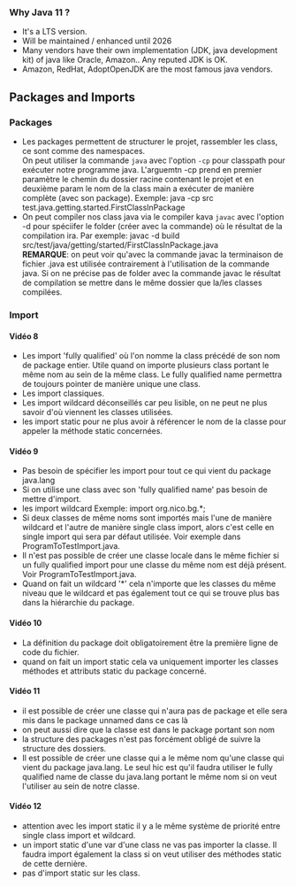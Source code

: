### Why Java 11 ?

- It's a LTS version.
- Will be maintained / enhanced until 2026
- Many vendors have their own implementation (JDK, java development kit) of java like Oracle, Amazon.. Any reputed JDK is OK.
- Amazon, RedHat, AdoptOpenJDK are the most famous java vendors.

## Packages and Imports
### Packages
- Les packages permettent de structurer le projet, rassembler les class, ce sont comme des namespaces.  
On peut utiliser la commande `java` avec l'option `-cp` pour classpath pour exécuter notre programme java.
L'arguemtn -cp prend en premier paramètre le chemin du dossier racine contenant le projet et en deuxième param le nom de la class
main a exécuter de manière complète (avec son package). Exemple: java -cp src test.java.getting.started.FirstClassInPackage
- On peut compiler nos class java via le compiler kava `javac` avec l'option -d pour spéciifer le folder (créer avec la commande)
où le résultat de la compilation ira. Par exemple: javac -d build src/test/java/getting/started/FirstClassInPackage.java  
**REMARQUE**: on peut voir qu'avec la commande javac la terminaison de fichier .java est utilisée contrairement à l'utilisation de la commande java.
Si on ne précise pas de folder avec la commande javac le résultat de compilation se mettre dans le même dossier que la/les classes compilées.
### Import
#### Vidéo 8
- Les import 'fully qualified' où l'on nomme la class précédé de son nom de package entier. Utile quand on importe plusieurs class
portant le même nom au sein de la même class. Le fully qualified name permettra de toujours pointer de manière unique une class.
- Les import classiques.
- Les import wildcard déconseillés car peu lisible, on ne peut ne plus savoir d'où viennent les classes utilisées.
- les import static pour ne plus avoir à référencer le nom de la classe pour appeler la méthode static concernées.

#### Vidéo 9
- Pas besoin de spécifier les import pour tout ce qui vient du package java.lang
- Si on utilise une class avec son 'fully qualified name' pas besoin de mettre d'import.
- les import wildcard Exemple: import org.nico.bg.*;
- Si deux classes de même noms sont importés mais l'une de manière wildcard et l'autre de manière single class import,
  alors c'est celle en single import qui sera par défaut utilisée. Voir exemple dans ProgramToTestImport.java.
- Il n'est pas possible de créer une classe locale dans le même fichier si un fully qualified import pour une classe du
  même nom est déjà présent. Voir ProgramToTestImport.java.
- Quand on fait un wildcard '*' cela n'importe que les classes du même niveau que le wildcard et pas également tout
  ce qui se trouve plus bas dans la hiérarchie du package.

#### Vidéo 10
- La définition du package doit obligatoirement être la première ligne de code du fichier.
- quand on fait un import static cela va uniquement importer les classes méthodes et attributs static du package concerné.

#### Vidéo 11
- il est possible de créer une classe qui n'aura pas de package et elle sera mis dans le package unnamed dans ce cas là
- on peut aussi dire que la classe est dans le package portant son nom
- la structure des packages n'est pas forcément obligé de suivre la structure des dossiers.
- Il est possible de créer une classe qui a le même nom qu'une classe qui vient du package java.lang. Le seul hic est
qu'il faudra utiliser le fully qualified name de classe du java.lang portant le même nom si on veut l'utiliser au sein de notre classe.

#### Vidéo 12
- attention avec les import static il y a le même système de priorité entre single class import et wildcard.
- un import static d'une var d'une class ne vas pas importer la classe. Il faudra import également la class
si on veut utiliser des méthodes static de cette dernière.
- pas d'import static sur les class.